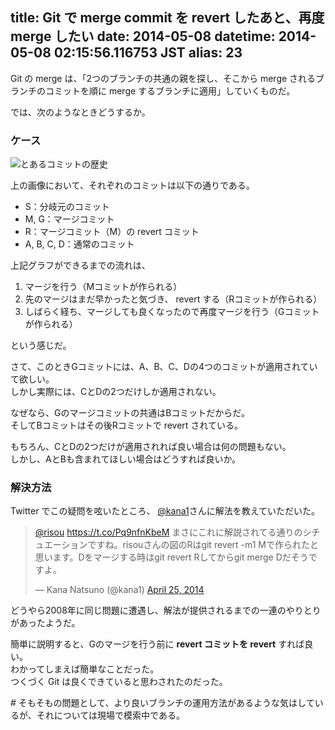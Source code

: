 title: Git で merge commit を revert したあと、再度 merge したい
date: 2014-05-08
datetime: 2014-05-08 02:15:56.116753 JST
alias: 23
---
Git の merge は、「2つのブランチの共通の親を探し、そこから merge されるブランチのコミットを順に merge するブランチに適用」していくものだ。

では、次のようなときどうするか。

### ケース

![とあるコミットの歴史](http://gyazo.risouf.net/82a17686.png)

上の画像において、それぞれのコミットは以下の通りである。

- S：分岐元のコミット
- M, G：マージコミット
- R：マージコミット（M）の revert コミット
- A, B, C, D：通常のコミット

上記グラフができるまでの流れは、

1. マージを行う（Mコミットが作られる）
1. 先のマージはまだ早かったと気づき、 revert する（Rコミットが作られる）
1. しばらく経ち、マージしても良くなったので再度マージを行う（Gコミットが作られる）

という感じだ。

さて、このときGコミットには、A、B、C、Dの4つのコミットが適用されていて欲しい。  
しかし実際には、CとDの2つだけしか適用されない。

なぜなら、Gのマージコミットの共通はBコミットだからだ。  
そしてBコミットはその後Rコミットで revert されている。

もちろん、CとDの2つだけが適用されれば良い場合は何の問題もない。  
しかし、AとBも含まれてほしい場合はどうすれば良いか。

### 解決方法

Twitter でこの疑問を呟いたところ、 [@kana1](http://twitter.com/kana1)さんに解法を教えていただいた。

<blockquote class="twitter-tweet" data-conversation="none" lang="en"><p><a href="https://twitter.com/risou">@risou</a> <a href="https://t.co/Pq9nfnKbeM">https://t.co/Pq9nfnKbeM</a> まさにこれに解説されてる通りのシチュエーションですね。risouさんの図のRはgit revert -m1 Mで作られたと思います。Dをマージする時はgit revert Rしてからgit merge Dだそうですよ。</p>&mdash; Kana Natsuno (@kana1) <a href="https://twitter.com/kana1/statuses/459705026722549760">April 25, 2014</a></blockquote>
<script async src="//platform.twitter.com/widgets.js" charset="utf-8"></script>

どうやら2008年に同じ問題に遭遇し、解法が提供されるまでの一連のやりとりがあったようだ。

簡単に説明すると、Gのマージを行う前に **revert コミットを revert** すれば良い。  
わかってしまえば簡単なことだった。  
つくづく Git は良くできていると思わされたのだった。

\# そもそもの問題として、より良いブランチの運用方法があるような気はしているが、それについては現場で模索中である。
